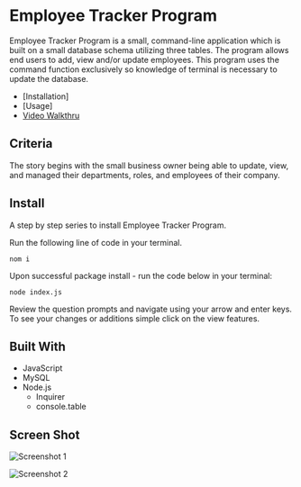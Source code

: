 # Employee Tracker Program

Employee Tracker Program is a small, command-line application which is built on a small database schema utilizing three tables. The program allows end users to add, view and/or update employees. This program uses the command function exclusively so knowledge of terminal is necessary to update the database.

- [Installation]
- [Usage]
- [Video Walkthru](https://media.publit.io/file/DU/module-12-walkthru.mp4)

## Criteria

The story begins with the small business owner being able to update, view, and managed their departments, roles, and employees of their company.

## Install

A step by step series to install Employee Tracker Program.

Run the following line of code in your terminal.

    nom i

Upon successful package install - run the code below in your terminal:

    node index.js

Review the question prompts and navigate using your arrow and enter keys. To see your changes or additions simple click on the view features.

## Built With

- JavaScript
- MySQL
- Node.js
  - Inquirer
  - console.table

## Screen Shot

![Screenshot 1](https://media.publit.io/file/DU/screen1.png)

![Screenshot 2](https://media.publit.io/file/DU/screen2.png)
